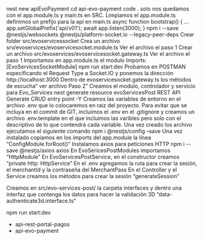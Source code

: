 nest new apiEvoPayment
cd api-evo-payment
code .
solo nos quedamos con el app.module.ts y main.ts en SRC. Limpiamos el app.module.ts
definimos un prefijo para la api en main.ts
	async function bootstrap() { … app.setGlobalPrefix('api/v01'); await app.listen(3000); }
npm i --save @nestjs/websockets @nestjs/platform-socket.io --legacy-peer-deps
Crear folder src/evoservicessocket
	Crea un archivo srv/evoservices/evoservicesocket.module.ts
		Ver el archivo el paso 1
	Crear un archivo src/evoservices/evoservicesocket.gateway.ts
		Ver el archivo el paso 1
Importamos en app.module.ts el modulo
	Imports: [EvoServicesSocketModule]
npm run start:dev
Probamos en POSTMAN especificando el Request Type a Socket.IO y ponemos la dirección http://localhost:3000
Dentro de evoservicesocket.gateway.ts los métodos de escucha” ver archivo Paso 2”
Creamos el modulo, controlador y servicio para Evo_Services
	nest generate resource evoServicesPost
		REST API 
		Generate CRUD entry point -Y
Creamos las variables de entorno en el archivo .env que lo colocaremos en raiz del proyecto. Para evitar que se incluya en el commit de GIT, incluimos el .env en el .gitignore y creamos un archivo .env.template en el que incluimos las varibles pero solo con el descriptivo de lo que contendrá cada variable. Una vez creado los archivo ejecutamos el siguiente comando
	npm i @nestjs/config –save
Una vez instalado copiamos en los imports del app.module la línea “ConfigModule.forRoot()”
Instalamos axios para peticiones HTTP
	npm i --save @nestjs/axios axios
En EvoSericesPostModules importamos “HttpModule”
En EvoServicesPostService, en el constructor creamos “private http: HttpService”
En el .env agregamos la ruta para crear la sesión, el merchantId y la contraseña del MerchantPass 
En el Controller y el Service creamos los métodos para crear la sesión “generateSession”

Creamos en src/evo-services-post/ la carpeta interfaces y dentro una interfaz que contenga los datos para hacer la validación 3D “data-authenticate3d.interface.ts” 

 
  
npm run start:dev


* api-rest-portal-pagos
* api-evo-payment